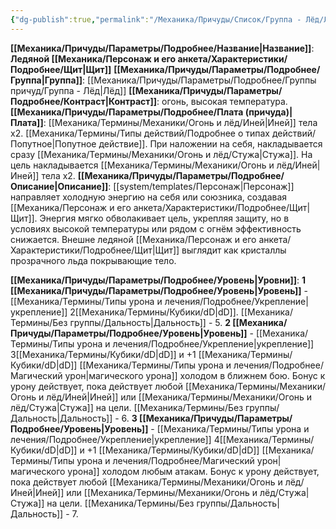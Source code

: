 ```yaml
---
{"dg-publish":true,"permalink":"/Механика/Причуды/Список/Группа - Лёд/Ледяной щит/","noteIcon":"","created":"2025-07-12T09:56:00.212+03:00","updated":"2025-08-20T17:16:05.159+03:00"}
---
```


**[[Механика/Причуды/Параметры/Подробнее/Название\|Название]]**: **Ледяной [[Механика/Персонаж и его анкета/Характеристики/Подробнее/Щит\|Щит]]**
**[[Механика/Причуды/Параметры/Подробнее/Группа\|Группа]]**: [[Механика/Причуды/Параметры/Подробнее/Группы причуд/Группа - Лёд\|Лёд]] 
**[[Механика/Причуды/Параметры/Подробнее/Контраст\|Контраст]]**: огонь, высокая температура.
**[[Механика/Причуды/Параметры/Подробнее/Плата (причуда)\|Плата]]**: [[Механика/Термины/Механики/Огонь и лёд/Иней\|Иней]] тела х2.  [[Механика/Термины/Типы действий/Подробнее о типах действий/Попутное\|Попутное действие]]. При наложении на себя, накладывается сразу [[Механика/Термины/Механики/Огонь и лёд/Стужа\|Стужа]]. На цель накладывается [[Механика/Термины/Механики/Огонь и лёд/Иней\|Иней]] тела х2. 
**[[Механика/Причуды/Параметры/Подробнее/Описание\|Описание]]**: [[system/templates/Персонаж\|Персонаж]] направляет холодную энергию на себя или союзника, создавая [[Механика/Персонаж и его анкета/Характеристики/Подробнее/Щит\|Щит]]. Энергия мягко обволакивает цель, укрепляя защиту, но в условиях высокой температуры или рядом с огнём эффективность снижается. Внешне ледяной [[Механика/Персонаж и его анкета/Характеристики/Подробнее/Щит\|Щит]] выглядит как кристаллы прозрачного льда покрывающие тело.

**[[Механика/Причуды/Параметры/Подробнее/Уровень\|Уровни]]**:
**1 [[Механика/Причуды/Параметры/Подробнее/Уровень\|Уровень]]** - [[Механика/Термины/Типы урона и лечения/Подробнее/Укрепление\|укрепление]] 2[[Механика/Термины/Кубики/dD\|dD]]. [[Механика/Термины/Без группы/Дальность\|Дальность]] - 5.
**2 [[Механика/Причуды/Параметры/Подробнее/Уровень\|Уровень]]** - [[Механика/Термины/Типы урона и лечения/Подробнее/Укрепление\|укрепление]] 3[[Механика/Термины/Кубики/dD\|dD]] и +1 [[Механика/Термины/Кубики/dD\|dD]] [[Механика/Термины/Типы урона и лечения/Подробнее/Магический урон\|магического урона]] холодом в ближнем бою. Бонус к урону действует, пока действует любой [[Механика/Термины/Механики/Огонь и лёд/Иней\|Иней]] или [[Механика/Термины/Механики/Огонь и лёд/Стужа\|Стужа]] на цели. [[Механика/Термины/Без группы/Дальность\|Дальность]] - 6.
**3 [[Механика/Причуды/Параметры/Подробнее/Уровень\|Уровень]]** - [[Механика/Термины/Типы урона и лечения/Подробнее/Укрепление\|укрепление]] 4[[Механика/Термины/Кубики/dD\|dD]] и +1 [[Механика/Термины/Кубики/dD\|dD]] [[Механика/Термины/Типы урона и лечения/Подробнее/Магический урон\|магического урона]]  холодом любым атакам. Бонус к урону действует, пока действует любой [[Механика/Термины/Механики/Огонь и лёд/Иней\|Иней]] или [[Механика/Термины/Механики/Огонь и лёд/Стужа\|Стужа]] на цели. [[Механика/Термины/Без группы/Дальность\|Дальность]] - 7.
